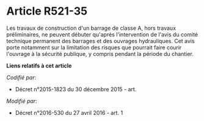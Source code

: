 # Article R521-35

Les travaux de construction d'un barrage de classe A, hors travaux préliminaires, ne peuvent débuter qu'après l'intervention
de l'avis du comité technique permanent des barrages et des ouvrages hydrauliques. Cet avis porte notamment sur la limitation
des risques que pourrait faire courir l'ouvrage à la sécurité publique, y compris pendant la période du chantier.

**Liens relatifs à cet article**

_Codifié par_:

  - Décret n°2015-1823 du 30 décembre 2015 - art.

_Modifié par_:

  - Décret n°2016-530 du 27 avril 2016 - art. 1
